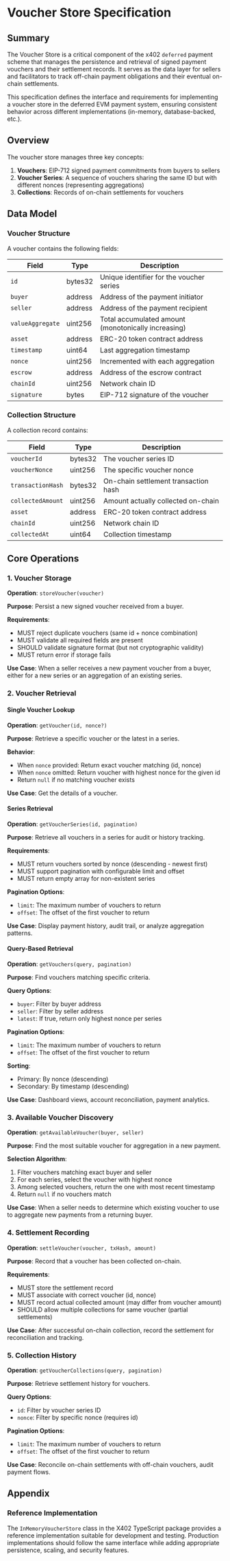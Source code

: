 # Voucher Store Specification

## Summary

The Voucher Store is a critical component of the x402 `deferred` payment scheme that manages the persistence and retrieval of signed payment vouchers and their settlement records. It serves as the data layer for sellers and facilitators to track off-chain payment obligations and their eventual on-chain settlements.

This specification defines the interface and requirements for implementing a voucher store in the deferred EVM payment system, ensuring consistent behavior across different implementations (in-memory, database-backed, etc.).

## Overview

The voucher store manages three key concepts:

1. **Vouchers**: EIP-712 signed payment commitments from buyers to sellers
2. **Voucher Series**: A sequence of vouchers sharing the same ID but with different nonces (representing aggregations)
3. **Collections**: Records of on-chain settlements for vouchers

## Data Model

### Voucher Structure

A voucher contains the following fields:

| Field | Type | Description |
|-------|------|-------------|
| `id` | bytes32 | Unique identifier for the voucher series |
| `buyer` | address | Address of the payment initiator |
| `seller` | address | Address of the payment recipient |
| `valueAggregate` | uint256 | Total accumulated amount (monotonically increasing) |
| `asset` | address | ERC-20 token contract address |
| `timestamp` | uint64 | Last aggregation timestamp |
| `nonce` | uint256 | Incremented with each aggregation |
| `escrow` | address | Address of the escrow contract |
| `chainId` | uint256 | Network chain ID |
| `signature` | bytes | EIP-712 signature of the voucher |

### Collection Structure

A collection record contains:

| Field | Type | Description |
|-------|------|-------------|
| `voucherId` | bytes32 | The voucher series ID |
| `voucherNonce` | uint256 | The specific voucher nonce |
| `transactionHash` | bytes32 | On-chain settlement transaction hash |
| `collectedAmount` | uint256 | Amount actually collected on-chain |
| `asset` | address | ERC-20 token contract address |
| `chainId` | uint256 | Network chain ID |
| `collectedAt` | uint64 | Collection timestamp |

## Core Operations

### 1. Voucher Storage

**Operation**: `storeVoucher(voucher)`

**Purpose**: Persist a new signed voucher received from a buyer.

**Requirements**:
- MUST reject duplicate vouchers (same id + nonce combination)
- MUST validate all required fields are present
- SHOULD validate signature format (but not cryptographic validity)
- MUST return error if storage fails

**Use Case**: When a seller receives a new payment voucher from a buyer, either for a new series or an aggregation of an existing series.

### 2. Voucher Retrieval

#### Single Voucher Lookup

**Operation**: `getVoucher(id, nonce?)`

**Purpose**: Retrieve a specific voucher or the latest in a series.

**Behavior**:
- When `nonce` provided: Return exact voucher matching (id, nonce)
- When `nonce` omitted: Return voucher with highest nonce for the given id
- Return `null` if no matching voucher exists

**Use Case**: Get the details of a voucher.

#### Series Retrieval

**Operation**: `getVoucherSeries(id, pagination)`

**Purpose**: Retrieve all vouchers in a series for audit or history tracking.

**Requirements**:
- MUST return vouchers sorted by nonce (descending - newest first)
- MUST support pagination with configurable limit and offset
- MUST return empty array for non-existent series

**Pagination Options**:
- `limit`: The maximum number of vouchers to return
- `offset`: The offset of the first voucher to return

**Use Case**: Display payment history, audit trail, or analyze aggregation patterns.

#### Query-Based Retrieval

**Operation**: `getVouchers(query, pagination)`

**Purpose**: Find vouchers matching specific criteria.

**Query Options**:
- `buyer`: Filter by buyer address
- `seller`: Filter by seller address  
- `latest`: If true, return only highest nonce per series

**Pagination Options**:
- `limit`: The maximum number of vouchers to return
- `offset`: The offset of the first voucher to return

**Sorting**:
- Primary: By nonce (descending)
- Secondary: By timestamp (descending)

**Use Case**: Dashboard views, account reconciliation, payment analytics.

### 3. Available Voucher Discovery

**Operation**: `getAvailableVoucher(buyer, seller)`

**Purpose**: Find the most suitable voucher for aggregation in a new payment.

**Selection Algorithm**:
1. Filter vouchers matching exact buyer and seller
2. For each series, select the voucher with highest nonce
3. Among selected vouchers, return the one with most recent timestamp
4. Return `null` if no vouchers match

**Use Case**: When a seller needs to determine which existing voucher to use to aggregate new payments from a returning buyer.

### 4. Settlement Recording

**Operation**: `settleVoucher(voucher, txHash, amount)`

**Purpose**: Record that a voucher has been collected on-chain.

**Requirements**:
- MUST store the settlement record
- MUST associate with correct voucher (id, nonce)
- MUST record actual collected amount (may differ from voucher amount)
- SHOULD allow multiple collections for same voucher (partial settlements)

**Use Case**: After successful on-chain collection, record the settlement for reconciliation and tracking.

### 5. Collection History

**Operation**: `getVoucherCollections(query, pagination)`

**Purpose**: Retrieve settlement history for vouchers.

**Query Options**:
- `id`: Filter by voucher series ID
- `nonce`: Filter by specific nonce (requires id)

**Pagination Options**:
- `limit`: The maximum number of vouchers to return
- `offset`: The offset of the first voucher to return

**Use Case**: Reconcile on-chain settlements with off-chain vouchers, audit payment flows.

## Appendix

### Reference Implementation

The `InMemoryVoucherStore` class in the X402 TypeScript package provides a reference implementation suitable for development and testing. Production implementations should follow the same interface while adding appropriate persistence, scaling, and security features.